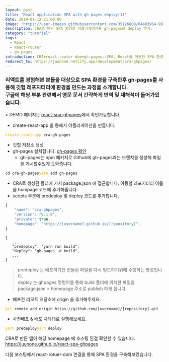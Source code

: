 ```yaml
---
layout: post
title: "React application SPA with gh-pages deploy(1)"
date: 2019-01-12 21:00:00
image: "https://user-images.githubusercontent.com/35126809/64483964-991eff80-d246-11e9-9d4a-12da82737bfd.jpg"
description: CRA로 만든 SPA 환경의 어플리케이션을 gh-pages로 deploy 하기.
category: "tutorial"
tags:
  - React
  - React-router
  - gh-pages
introduction: CRA+react-router-dom+gh-pages::SPA, React를 이용한 SPA 환경을 구축한후 gh-pages를 사용해 깃허브 레포지터리에 환경을 만드는 과정을 소개합니다.
redirect_to: https://juunone.netlify.app/development/cra-ghpages/
---
```


<h3>리액트를 경험해본 분들을 대상으로 SPA 환경을 구축한후 gh-pages를 사용해 깃헙 레포지터리에 환경을 만드는 과정을 소개합니다. <br />
구글에 해당 부분 관련해서 영문 문서 간략하게 번역 및 재해석이 들어가있습니다.<br />
</h3>
> DEMO 페이지는
<a href="https://juunone.github.io/react-spa-ghpages/#/" taget="_blank">react-spa-ghpages</a>에서 확인가능합니다.

- create-react-app 을 통해서 어플리케이션을 만듭니다.

<pre><code><span style="color:orange">create-react-app</span> cra-gh-pages</code></pre>

- 깃헙 저장소 생성
- gh-pages 설치합니다. [gh-pages 확인](https://www.npmjs.com/package/gh-pages)
  - gh-pages는 npm 패키지로 Github에 gh-pages라는 브랜치를 생성해 파일을 게시할수있게 도와줍니다.

<pre><code>cd cra-gh-pages</code><code><span style="color:orange">yarn</span> add gh-pages</code></pre>

- CRA로 생성된 폴더에 가서 package.json 에 접근합니다. 이동할 레포지터리 이름을 hompage 코드에 추가해줍니다.
- scripts 부분에 predeploy 및 deploy 코드를 추가합니다.

```javascript
{
    "name": "cra-ghpages",
    "version": "0.1.0",
    "private": true,
    "homepage": "https://[username].github.io/[repository]",
}
```

```
{
   ...
   "predeploy": "yarn run build",
   "deploy": "gh-pages -d build",
   ...
}
```

> predeploy 는 배포하기전 번들된 파일을 다시 빌드하기위해 수행하는 명렁입니다.<br />
> deploy 는 ghpages 명령어를 통해 build 폴더에 위치한 파일을 package.json > homepage 주소로 publish 하게 됩니다.

- 배포전 리모트 저장소에 origin 을 추가해주세요.

<pre><code><span style="color:orange">git</span> remote add origin https://github.com/[username]/[repository].git</code></pre>

- 사전배포 & 배포 차례대로 실행해보세요.

<pre><code><span style="color:orange">yarn</span> predeploy</code><code><span style="color:orange">yarn</span> deploy</code></pre>

CRA로 만든 앱이 해당 homepage 에 호스팅 된걸 확인할 수 있습니다. <a href="https://juunone.github.io/react-spa-ghpages" target="\_blank">https://juunone.github.io/react-spa-ghpages</a>

다음 포스팅에서 react-rotuer-dom 연결을 통해 SPA 환경을 구축해보겠습니다.
